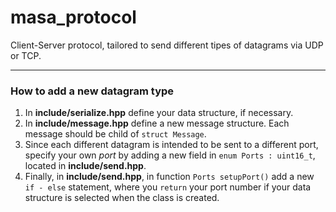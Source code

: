 # masa_protocol

Client-Server protocol, tailored to send different tipes of datagrams via UDP or TCP.

---
### How to add a new datagram type

  1. In **include/serialize.hpp** define your data structure, if necessary.
  2. In **include/message.hpp** define a new message structure. Each message should be child of ```struct Message```.
  3. Since each different datagram is intended to be sent to a different port, specify your own *port* by adding a new field in ```enum Ports : uint16_t```, located in **include/send.hpp**.
  4. Finally, in **include/send.hpp**, in function `Ports setupPort()` add a new `if - else` statement, where you `return` your port number if your data structure is selected when the class is created.
